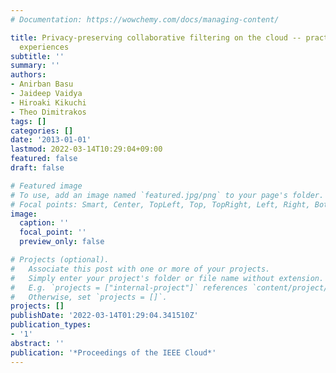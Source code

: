 ```yaml
---
# Documentation: https://wowchemy.com/docs/managing-content/

title: Privacy-preserving collaborative filtering on the cloud -- practical implementation
  experiences
subtitle: ''
summary: ''
authors:
- Anirban Basu
- Jaideep Vaidya
- Hiroaki Kikuchi
- Theo Dimitrakos
tags: []
categories: []
date: '2013-01-01'
lastmod: 2022-03-14T10:29:04+09:00
featured: false
draft: false

# Featured image
# To use, add an image named `featured.jpg/png` to your page's folder.
# Focal points: Smart, Center, TopLeft, Top, TopRight, Left, Right, BottomLeft, Bottom, BottomRight.
image:
  caption: ''
  focal_point: ''
  preview_only: false

# Projects (optional).
#   Associate this post with one or more of your projects.
#   Simply enter your project's folder or file name without extension.
#   E.g. `projects = ["internal-project"]` references `content/project/deep-learning/index.md`.
#   Otherwise, set `projects = []`.
projects: []
publishDate: '2022-03-14T01:29:04.341510Z'
publication_types:
- '1'
abstract: ''
publication: '*Proceedings of the IEEE Cloud*'
---
```

